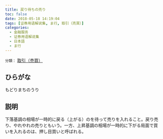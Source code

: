 ```yaml
---
title: 戻り待ちの売り
toc: false
date: 2018-05-18 14:19:04
tags: [证券用语解说集, ま行, 取引（売買）]
categories:
  - 金融服务
  - 证券用语解说集
  - 日本語
  - ま行
---
```


`分類：` [取引（売買）](/tags/取引（売買）/)

## ひらがな

もどりまちのうり

## 説明

下落基調の相場が一時的に戻る（上がる）のを待って売りを入れること。戻り売り、やれやれの売りともいう。一方、上昇基調の相場が一時的に下がる局面で買いを入れるのは、押し目買いと呼ばれる。
